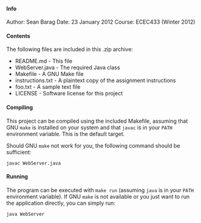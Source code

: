 #### Info
Author: Sean Barag
Date: 23 January 2012
Course: ECEC433 (Winter 2012)

#### Contents
The following files are included in this .zip archive:
* README.md - This file
* WebServer.java - The required Java class
* Makefile - A GNU Make file
* instructions.txt - A plaintext copy of the assignment instructions
* foo.txt - A sample text file
* LICENSE - Software license for this project

#### Compiling
This project can be compiled using the included Makefile, assuming that GNU
`make` is installed on your system and that `javac` is in your `PATH` environment
variable.  This is the default target.

Should GNU `make` not work for you, the following command should be sufficient:

	javac WebServer.java

#### Running
The program can be executed with `make run` (assuming `java` is in your `PATH`
environment variable).  If GNU `make` is not available or you just want to run
the application directly, you can simply run:

	java WebServer
